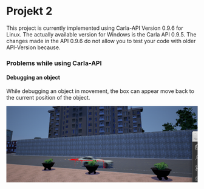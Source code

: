 # Projekt 2

This project is currently implemented using Carla-API Version 0.9.6 for Linux. The actually available version for Windows is the Carla API 0.9.5. The changes made in the API 0.9.6 do not allow you to test your code with older API-Version because.

### Problems while using Carla-API

#### Debugging an object
While debugging an object in movement, the box can appear move back to the current position of the object.

![Vehicle debug](./img/box_verzoegerung.png)